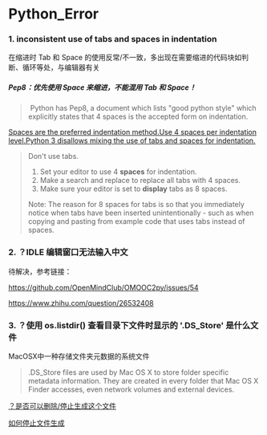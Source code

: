 # Python_Error

### 1. inconsistent use of tabs and spaces in indentation

在缩进时 Tab 和 Space 的使用反常/不一致，多出现在需要缩进的代码块如判断、循环等处，与编辑器有关

##### Pep8：优先使用 Space 来缩进，不能混用 Tab 和 Space！

>  Python has Pep8, a document which lists "good python style" which explicitly states that 4 spaces is the accepted form on indentation. 

[Spaces are the preferred indentation method.Use 4 spaces per indentation level.Python 3 disallows mixing the use of tabs and spaces for indentation.](https://www.python.org/dev/peps/pep-0008/)

> Don't use tabs.
>
> 1. Set your editor to use 4 **spaces** for indentation.
> 2. Make a search and replace to replace all tabs with 4 spaces.
> 3. Make sure your editor is set to **display** tabs as 8 spaces.
>
> Note: The reason for 8 spaces for tabs is so that you immediately notice when tabs have been inserted unintentionally - such as when copying and pasting from example code that uses tabs instead of spaces.



### 2. ？IDLE 编辑窗口无法输入中文

待解决，参考链接：

https://github.com/OpenMindClub/OMOOC2py/issues/54

https://www.zhihu.com/question/26532408



### 3. ？使用 os.listdir() 查看目录下文件时显示的 '.DS_Store' 是什么文件

MacOSX中一种存储文件夹元数据的系统文件

> .DS_Store files are used by Mac OS X to store folder specific metadata information. They are created in every folder that Mac OS X Finder accesses, even network volumes and external devices.

[？是否可以删除/停止生成这个文件](http://osxdaily.com/2009/12/31/what-is-a-ds_store-file/)

[如何停止文件生成](http://stackoverflow.com/questions/18015978/how-to-stop-creating-ds-store-on-mac)





